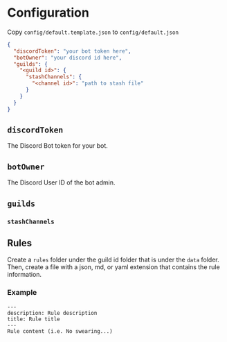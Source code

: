 # Configuration

Copy `config/default.template.json` to `config/default.json`

```json
{
  "discordToken": "your bot token here",
  "botOwner": "your discord id here",
  "guilds": {
    "<guild id>": {
      "stashChannels": {
        "<channel id>": "path to stash file"
      }
    }
  }
}
```

## `discordToken`

The Discord Bot token for your bot.

## `botOwner`

The Discord User ID of the bot admin.

## `guilds`

### `stashChannels`

## Rules

Create a `rules` folder under the guild id folder that is under the `data` folder.
Then, create a file with a json, md, or yaml extension that contains the rule information.

### Example

```
---
description: Rule description
title: Rule title
---
Rule content (i.e. No swearing...)
```
